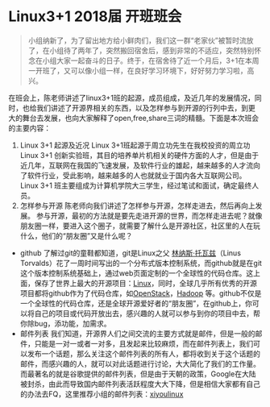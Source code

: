 # Linux3+1 2018届 开班班会

> 小组纳新了，为了留出地方给小鲜肉们，我们这一群“老家伙”被暂时流放了，在小组待了两年了，突然搬回宿舍后，感到非常的不适应，突然特别怀念在小组大家一起奋斗的日子。终于，在宿舍待了近一个月后，3+1在本周一开班了，又可以像小组一样，在良好学习环境下，好好努力学习啦，高兴。

在班会上，陈老师讲述了linux3+1班的起源，成员组成，及近几年的发展情况，同时，也给我们讲述了开源界相关的东西，以及怎样参与到开源的行列中去，到更 大的舞台去发展，也向大家解释了open,free,share三词的精髓。下面是本次班会的主要内容：

1. Linux 3+1 起源及近况
	Linux 3+1班起源于周立功先生在我校投资的周立功Linux 3+1 创新实验班，其目的培养单片机相关的硬件方面的人才，但是由于近几年，互联网在我国的飞速发展，及软件行业的雄起，越来越多的人才流向了软件行业，受此影响，越来越多的人也就就业于国内各大互联网公司。Linux 3+1 班主要组成为计算机学院大三学生，经过笔试和面试，确定最终人员。
2. 怎样参与开源
陈老师向我们讲述了怎样参与开源，怎样走进去，然后再向上发展。
	参与开源，最初的方法就是要先走进开源的世界，而怎样走进去呢？就像朋友圈一样，要进入这个圈子，就需要了解什么是开源社区，社区里的人在玩什么，他们的“朋友圈”又是什么呢？
- github
了解过git的童鞋都知道，git是Linux之父 [林纳斯·托瓦兹](http://baike.baidu.com/link?url=LEPREmkGOnT-TIcBDXiZvS_WKiPkOjyI4TbjzDDc0Eo9926rXgNLC71s5A97qTYZKVbc9cSEHn8C3j2-Nq4chEKRKyGmAihuVS4NE6PhEZKfRNj5LBfJRVilwhMGkpAsjRfbsq9tFZOJRGbt19kKXQIXoVqVM_8iVsvYgghkul3)（Linus Torvalds）花了一周时间写出的一个分布式版本控制系统，而github就是在git这个版本控制系统基础上，通过web页面定制的一个全球性的代码仓库。这上面，保存了世界上最大的开源项目：[Linux](https://github.com/torvalds/linux)，同时，全球几乎所有优秀的开源项目都将github作为了代码仓库，如[OpenStack](https://github.com/openstack/openstack)，[Hadoop](https://github.com/apache/hadoop) 等。github不仅是一个全球性的代码仓库，还是全球开源爱好者的“朋友圈”，在github上，你可以将自己的项目或代码开放出去，感兴趣的人就可以参与到你的项目中去，帮你除bug，添功能，加需求。
- 邮件列表
我们知道，开源界人们之间交流的主要方式就是邮件，但是一般的邮件，只能是一对一或者一对多，且发起来比较麻烦，而在邮件列表上，我们可以发布一个话题，那么关注这个邮件列表的所有人，都将收到关于这个话题的邮件，而感兴趣的人，就可以对此话题进行讨论，大大简化了我们的工作量。而最著名的就是谷歌提供的邮件列表，但是由于天朝的政策，Google在大陆被封杀，由此而导致国内邮件列表活跃程度大大下降，但是相信大家都有自己的办法去FQ，这里推荐小组的邮件列表：[xiyoulinux](https://groups.googale.com/forum/#!forum/xiyoulinux)

